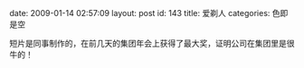 date: 2009-01-14 02:57:09
layout: post
id: 143
title: 爱剃人
categories: 色即是空

短片是同事制作的，在前几天的集团年会上获得了最大奖，证明公司在集团里是很牛的！

